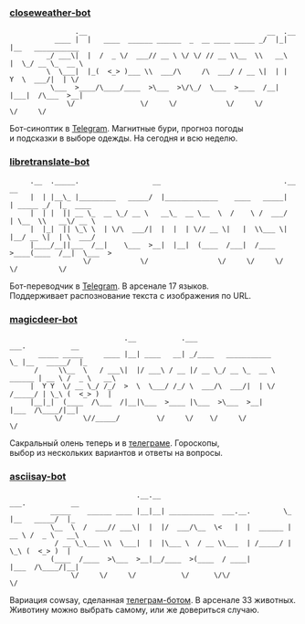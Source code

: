 ### [closeweather-bot](https://github.com/fruworg/closeweather-bot)
```
                .__                                            __  .__                  
           ____ |  |   ____  ______ ______  _  __ ____ _____ _/  |_|  |__   ___________ 
         _/ ___\|  |  /  _ \/  ___// __ \ \/ \/ // __ \\__  \\   __\  |  \_/ __ \_  __ \
         \  \___|  |_(  <_> )___ \\  ___/\     /\  ___/ / __ \|  | |   Y  \  ___/|  | \/
          \___  >____/\____/____  >\___  >\/\_/  \___  >____  /__| |___|  /\___  >__|   
              \/                \/     \/            \/     \/          \/     \/    
``` 
Бот-синоптик в [Telegram](https://t.me/closeweatherbot). Магнитные бури, прогноз погоды<br />
и подсказки в выборе одежды. На сегодня и всю неделю.<br />
### [libretranslate-bot](https://github.com/fruworg/libretranslate-bot)
```
     .__  ._____.                  __                              .__          __          
     |  | |__\_ |_________   _____/  |_____________    ____   _____|  | _____ _/  |_  ____ 
     |  | |  || __ \_  __ \_/ __ \   __\_  __ \__  \  /    \ /  ___/  | \__  \\   __\/ __ \
     |  |_|  || \_\ \  | \/\  ___/|  |  |  | \// __ \|   |  \\___ \|  |__/ __ \|  | \  ___/
     |____/__||___  /__|    \___  >__|  |__|  (____  /___|  /____  >____(____  /__|  \___  >
                  \/            \/                 \/     \/     \/          \/          \/        
``` 
Бот-переводчик в [Telegram](https://t.me/libretranslatebot). В арсенале 17 языков.<br />
Поддерживает распознование текста с изображения по URL.<br />
### [magicdeer-bot](https://github.com/fruworg/magicdeer-bot)
```
                            .__           .___                           ___.           __   
       _____ _____     ____ |__| ____   __| _/____   ___________         \_ |__   _____/  |_ 
      /     \\__  \   / ___\|  |/ ___\ / __ |/ __ \_/ __ \_  __ \  ______ | __ \ /  _ \   __\
     |  Y Y  \/ __ \_/ /_/  >  \  \___/ /_/ \  ___/\  ___/|  | \/ /_____/ | \_\ (  <_> )  |  
     |__|_|  (____  /\___  /|__|\___  >____ |\___  >\___  >__|            |___  /\____/|__|  
           \/     \//_____/         \/     \/    \/     \/                    \/             
```
Сакральный олень теперь и в [телеграме](https://t.me/magicdeerbot). Гороскопы,<br />
выбор из нескольких вариантов и ответы на вопросы.<br />
### [asciisay-bot](https://github.com/fruworg/asciisay-bot)
``` 
                               .__.__                              ___.           __    
          _____    ______ ____ |__|__| ___________  ___.__.        \_ |__   _____/  |_  
          \__  \  /  ___// ___\|  |  |/  ___/\__  \<   |  |  ______ | __ \ /  _ \   __\ 
           / __ \_\___ \\  \___|  |  |\___ \  / __ \\___  | /_____/ | \_\ (  <_> )  |   
          (____  /____  >\___  >__|__/____  >(____  / ____|         |___  /\____/|__|   
               \/     \/     \/           \/      \/\/                  \/           
```
Вариация cowsay, сделанная [телеграм-ботом](https://t.me/asciisaybot). В арсенале 33 животных.<br />
Животину можно выбрать самому, или же довериться случаю.<br />
